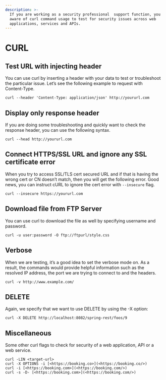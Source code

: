 ```yaml
---
description: >-
  If you are working as a security professional  support function, you must be
  aware of curl command usage to test for security issues across web
  applications, services and APIs.
---
```


# CURL

## Test URL with injecting header

You can use curl by inserting a header with your data to test or troubleshoot the particular issue. Let’s see the following example to request with Content-Type.

```text
curl --header 'Content-Type: application/json' http://yoururl.com
```

## Display only response header

If you are doing some troubleshooting and quickly want to check the response header, you can use the following syntax.

```text
curl --head http://yoururl.com
```

## Connect HTTPS/SSL URL and ignore any SSL certificate error

When you try to access SSL/TLS cert secured URL and if that is having the wrong cert or CN doesn’t match, then you will get the following error. Good news, you can instruct cURL to ignore the cert error with `--insecure` flag.

```text
curl --insecure https://yoururl.com
```

## Download file from FTP Server

You can use curl to download the file as well by specifying username and password.

```text
curl -u user:password -O ftp://ftpurl/style.css
```

## Verbose

When we are testing, it’s a good idea to set the verbose mode on. As a result, the commands would provide helpful information such as the resolved IP address, the port we are trying to connect to and the headers.

```text
curl -v http://www.example.com/
```

## DELETE

Again, we specify that we want to use DELETE by using the -X option:

```text
curl -X DELETE http://localhost:8082/spring-rest/foos/9
```

## Miscellaneous

Some other curl flags to check for security of a web application, API or a web service.

```text
curl -LIN <target-url>
curl -X OPTIONS -i [<https://booking.co>](<https://booking.co/>)
curl -i [<https://booking.com>](<https://booking.com/>)
curl -s -D- [<https://booking.com>](<https://booking.com/>)
```

